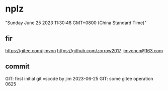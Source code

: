 nplz
========================
"Sunday June 25 2023 11:30:48 GMT+0800 (China Standard Time)"



fir
------------------------
https://gitee.com/jimvon
https://github.com/zorrow2017
jimvoncn@163.com


commit
------------------------
GIT: first initial git vscode by jim 2023-06-25
GIT: some gitee operation 0625







